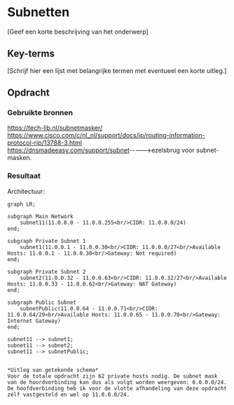 # Subnetten
[Geef een korte beschrijving van het onderwerp]

## Key-terms
[Schrijf hier een lijst met belangrijke termen met eventueel een korte uitleg.]

## Opdracht
### Gebruikte bronnen
<https://tech-lib.nl/subnetmasker/>  
<https://www.cisco.com/c/nl_nl/support/docs/ip/routing-information-protocol-rip/13788-3.html>  
<https://dnsmadeeasy.com/support/subnet>----->ezelsbrug voor subnet-masken. 


### Resultaat
Architectuur: 
```mermaid
graph LR;

subgraph Main Network
    subnet11(11.0.0.0 - 11.0.0.255<br/>CIDR: 11.0.0.0/24)
end;

subgraph Private Subnet 1
    subnet1(11.0.0.1 - 11.0.0.30<br/>CIDR: 11.0.0.0/27<br/>Available Hosts: 11.0.0.1 - 11.0.0.30<br/>Gateway: Not required)
end;

subgraph Private Subnet 2
    subnet2(11.0.0.32 - 11.0.0.63<br/>CIDR: 11.0.0.32/27<br/>Available Hosts: 11.0.0.33 - 11.0.0.62<br/>Gateway: NAT Gateway)
end;

subgraph Public Subnet
    subnetPublic(11.0.0.64 - 11.0.0.71<br/>CIDR: 11.0.0.64/29<br/>Available Hosts: 11.0.0.65 - 11.0.0.70<br/>Gateway: Internet Gateway)
end;

subnet11 --> subnet1;
subnet11 --> subnet2;
subnet11 --> subnetPublic;


*Uitleg van getekende schema*  
Voor de totale opdracht zijn 62 private hosts nodig. De subnet mask van de hoordverbinding kan dus als volgt worden weergeven: 0.0.0.0/24. De hoofdverbinding heb ik voor de vlotte afhandeling van deze opdracht zélf vastgesteld en wel op 11.0.0.0/24.
